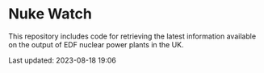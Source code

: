 # Nuke Watch

This repository includes code for retrieving the latest information available on the output of EDF nuclear power plants in the UK.

Last updated: 2023-08-18 19:06